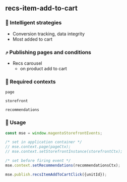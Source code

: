 ## recs-item-add-to-cart

### 🤖 Intelligent strategies

-   Conversion tracking, data integrity
-   Most added to cart

### ⤴️ Publishing pages and conditions

-   Recs carousel
    -   on product add to cart

### 🛄 Required contexts

`page`

`storefront`

`recommendations`

### 🔧 Usage

```javascript
const mse = window.magentoStorefrontEvents;

/* set in application container */
// mse.context.page(pageCtx);
// mse.context.setStorefrontInstance(storefrontCtx);

/* set before firing event */
mse.context.setRecommendations(recommendationsCtx);

mse.publish.recsItemAddToCartClick({unitId});
```
